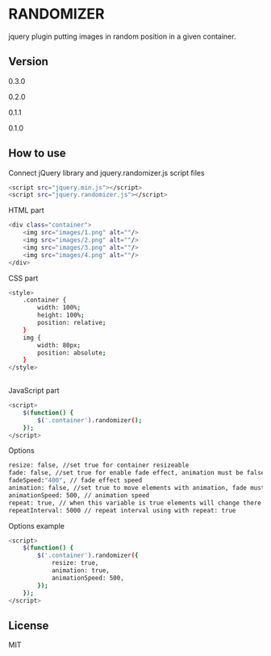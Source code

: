 RANDOMIZER
==========

jquery plugin putting images in random position in a given container.

Version
----
0.3.0

0.2.0

0.1.1

0.1.0

How to use
--------------

Connect jQuery library and jquery.randomizer.js script files

```sh
<script src="jquery.min.js"></script>
<script src="jquery.randomizer.js"></script>
```

HTML part
```sh
<div class="container">
	<img src="images/1.png" alt=""/>
	<img src="images/2.png" alt=""/>
	<img src="images/3.png" alt=""/>
	<img src="images/4.png" alt=""/>
</div>
```

CSS part

```sh
<style>
	.container {
		width: 100%;
		height: 100%;
		position: relative;
	}
	img {
		width: 80px;
		position: absolute;
	}
</style>
    
```

JavaScript part

```sh
<script>
	$(function() {
		$('.container').randomizer();
	});
</script>
```

Options

```sh
resize: false, //set true for container resizeable
fade: false, //set true for enable fade effect, animation must be false
fadeSpeed:"400", // fade effect speed 
animation: false, //set true to move elements with animation, fade must be false 
animationSpeed: 500, // animation speed
repeat: true, // when this variable is true elements will change there position every repeatInterval time
repeatInterval: 5000 // repeat interval using with repeat: true
```

Options example
```sh
<script>
	$(function() {
		$('.container').randomizer({
			resize: true,
			animation: true,
			animationSpeed: 500,
		});
	});
</script>
```


License
----

MIT